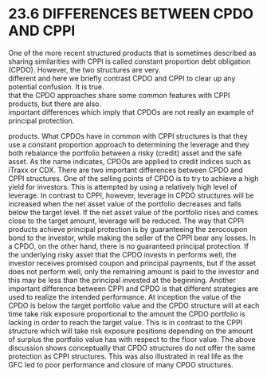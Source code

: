 # 23.6 DIFFERENCES BETWEEN CPDO AND CPPI  

One of the more recent structured products that is sometimes described as sharing similarities with CPPI is called constant proportion debt obligation (CPDO). However, the two structures are very.   
different and here we briefly contrast CPDO and CPPI to clear up any potential confusion. It is true.   
that the CPDO approaches share some common features with CPPI products, but there are also.   
important differences which imply that CPDOs are not really an example of principal protection.  

products. What CPDOs have in common with CPPI structures is that they use a constant proportion approach to determining the leverage and they both rebalance the portfolio between a risky (credit) asset and the safe asset. As the name indicates, CPDOs are applied to credit indices such as iTraxx or CDX. There are two important differences between CPDO and CPPI structures. One of the selling points of CPDO is to try to achieve a high yield for investors. This is attempted by using a relatively high level of leverage. In contrast to CPPI, however, leverage in CPDO structures will be increased when the net asset value of the portfolio decreases and falls below the target level. If the net asset value of the portfolio rises and comes close to the target amount, leverage will be reduced. The way that CPPI products achieve principal protection is by guaranteeing the zerocoupon bond to the investor, while making the seller of the CPPI bear any losses. In a CPDO, on the other hand, there is no guaranteed principal protection. If the underlying risky asset that the CPDO invests in performs well, the investor receives promised coupon and principal payments, but if the asset does not perform well, only the remaining amount is paid to the investor and this may be less than the principal invested at the beginning. Another important difference between CPPI and CPDO is that different strategies are used to realize the intended performance. At inception the value of the CPDO is below the target portfolio value and the CPDO structure will at each time take risk exposure proportional to the amount the CPDO portfolio is lacking in order to reach the target value. This is in contrast to the CPPI structure which will take risk exposure positions depending on the amount of surplus the portfolio value has with respect to the floor value. The above discussion shows conceptually that CPDO structures do not offer the same protection as CPPI structures. This was also illustrated in real life as the GFC led to poor performance and closure of many CPDO structures.  
